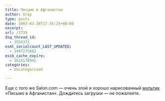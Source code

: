 ```yaml
---
title: Письмо в Афганистан
author: Gray
type: posts
date: 2003-03-30T17:35:25+00:00
excerpt:
url: /2739
dsq_thread_id:
  - 3918371
esml_socialcount_LAST_UPDATED:
  - 1497275882
essb_cache_expire:
  - 1615170942
categories:
  - Uncategorized

---
```








Еще с того же Salon.com &#8212; очень злой и хорошо нарисованный <a href="http://www.salon.com/opinion/fiore/2003/03/28/liberation/index1.html" target="_blank">мультик</a> &#171;Письмо в Афганистан&#187;. Дождитесь загрузки &#8212; не пожалеете.
